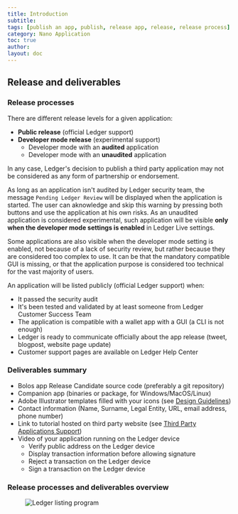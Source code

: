 ```yaml
---
title: Introduction
subtitle:
tags: [publish an app, publish, release app, release, release process]
category: Nano Application
toc: true
author:
layout: doc
---
```



## Release and deliverables

### Release processes

There are different release levels for a given application:

-   **Public release** (official Ledger support)
-   **Developer mode release** (experimental support)
    -   Developer mode with an **audited** application
    -   Developer mode with an **unaudited** application

In any case, Ledger's decision to publish a third party application may not be considered as any form of partnership or endorsement.

As long as an application isn't audited by Ledger security team, the message `Pending Ledger Review` will be displayed when the application is started. The user can aknowledge and skip this warning by pressing both buttons and use the application at his own risks. As an unaudited application is considered experimental, such application will be visible **only when the developer mode settings is enabled** in Ledger Live settings.

Some applications are also visible when the developer mode setting is enabled, not because of a lack of security review, but rather because they are considered too complex to use. It can be that the mandatory compatible GUI is missing, or that the application purpose is considered too technical for the vast majority of users.

An application will be listed publicly (official Ledger support) when:

-   It passed the security audit
-   It's been tested and validated by at least someone from Ledger Customer Success Team
-   The application is compatible with a wallet app with a GUI (a CLI is not enough)
-   Ledger is ready to communicate officially about the app release (tweet, blogpost, website page update)
-   Customer support pages are available on Ledger Help Center

### Deliverables summary

-   Bolos app Release Candidate source code (preferably a git repository)
-   Companion app (binaries or package, for Windows/MacOS/Linux)
-   Adobe Illustrator templates filled with your icons (see [Design Guidelines](../design-requirements))
-   Contact information (Name, Surname, Legal Entity, URL, email address, phone number)
-   Link to tutorial hosted on third party website (see [Third Party Applications Support](../support-maintenance-requirements))
-   Video of your application running on the Ledger device
    -   Verify public address on the Ledger device
    -   Display transaction information before allowing signature
    -   Reject a transaction on the Ledger device
    -   Sign a transaction on the Ledger device


### Release processes and deliverables overview

<!-- ------------- Image ------------- -->
<!-- --------------------------------- -->
<figure>
<img src="../images/listing-program.png" class="align-center" alt="Ledger listing program" />
</figure>


